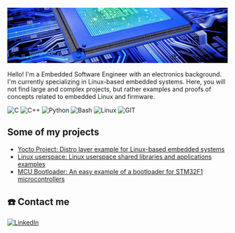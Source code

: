 ![Header](./github-image.jpeg)

Hello! I'm a Embedded Software Engineer with an electronics background. I'm currently specializing in Linux-based embedded systems. Here, you will not find large and complex projects, but rather examples and proofs of concepts related to embedded Linux and firmware.

![C](https://img.shields.io/badge/C-00599C?style=for-the-badge&logo=c&logoColor=white) ![C++](https://img.shields.io/badge/c++-%2300599C.svg?style=for-the-badge&logo=c%2B%2B&logoColor=white) ![Python](https://img.shields.io/badge/python-3670A0?style=for-the-badge&logo=python&logoColor=ffdd54) ![Bash](https://img.shields.io/badge/GNU%20Bash-4EAA25?style=for-the-badge&logo=GNU%20Bash&logoColor=white) ![Linux](https://img.shields.io/badge/Linux-FCC624?style=for-the-badge&logo=linux&logoColor=black) ![GIT](https://img.shields.io/badge/GIT-E44C30?style=for-the-badge&logo=git&logoColor=white)

## Some of my projects

- [Yocto Project: Distro layer example for Linux-based embedded systems](https://github.com/bloppan/meta-app)
- [Linux userspace: Linux userspace shared libraries and applications examples](https://github.com/bloppan/linux_userspace)
- [MCU Bootloader: An easy example of a bootloader for STM32F1 microcontrollers](https://github.com/bloppan/uc_bootloader)

## :phone: Contact me
[![LinkedIn](https://img.shields.io/badge/linkedin-%230077B5.svg?style=for-the-badge&logo=linkedin&logoColor=white)](https://www.linkedin.com/in/bloppan) 


